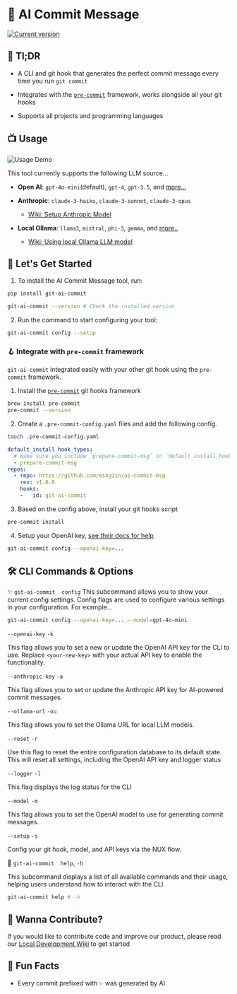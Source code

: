 # 🤖 AI Commit Message

<a href="https://pypi.org/project/git-ai-commit"><img src="https://img.shields.io/pypi/v/git-ai-commit" alt="Current version"></a>

## 🚀 Tl;DR

- A CLI and git hook that generates the perfect commit message every time you run `git commit`

- Integrates with the [`pre-commit`](https://pre-commit.com/) framework, works alongside all your git hooks

- Supports all projects and programming languages

## 📺 Usage

![Usage Demo](assets/videos/ai-commit-msg.gif)

This tool currently supports the following LLM source...

- **Open AI**: `gpt-4o-mini`(default), `gpt-4`, `gpt-3.5`, and [more...](https://github.com/ming1in/ai-commit-msg/blob/a1e62be64c1f877bfa26c45d2d61508f94504ec0/ai_commit_msg/utils/models.py#L1)

- **Anthropic**: `claude-3-haiku`, `claude-3-sonnet`, `claude-3-opus`
  - [Wiki: Setup Anthropic Model](./wiki/anthropic.md)

- **Local Ollama**: `llama3`, `mistral`, `phi-3`, `gemma`, and [more..](https://github.com/ming1in/ai-commit-msg/blob/a1e62be64c1f877bfa26c45d2d61508f94504ec0/ai_commit_msg/utils/models.py#L1)
  - [Wiki: Using local Ollama LLM model](./wiki/ollama.md)

## 🚀 Let's Get Started

1. To install the AI Commit Message tool, run:

```bash
pip install git-ai-commit

git-ai-commit --version # Check the installed version 
```

2. Run the command to start configuring your tool:

```bash
git-ai-commit config --setup
```

### 🪝 Integrate with `pre-commit` framework

`git-ai-commit` integrated easily with your other git hook using the `pre-commit` framework.

1. Install the [`pre-commit`](https://pre-commit.com/) git hooks framework

```bash
brew install pre-commit
pre-commit --version 
```

2. Create a `.pre-commit-config.yaml` files and add the following config.

```bash
touch .pre-commit-config.yaml 
```

```yaml
default_install_hook_types: 
  # make sure you include `prepare-commit-msg` in `default_install_hook_types`
  - prepare-commit-msg
repos:
  - repo: https://github.com/ming1in/ai-commit-msg
    rev: v1.0.0
    hooks:
    -   id: git-ai-commit
```

3. Based on the config above, install your git hooks script

```bash
pre-commit install 
```

4. Setup your OpenAI key, [see their docs for help](https://platform.openai.com/docs/quickstart)

```bash
git-ai-commit config --openai-key=...
```

## 🛠️ CLI Commands & Options

✨ `git-ai-commit  config`
This subcommand allows you to show your current config settings. Config flags are used to configure various settings in your configuration. For example...

```bash
git-ai-commit config --openai-key=... --model=gpt-4o-mini
```
  
`--openai-key`
`-k`

This flag allows you to set a new or update the OpenAI API key for the CLI to use. Replace `<your-new-key>` with your actual API key to enable the functionality.

`--anthropic-key`
`-a`

This flag allows you to set or update the Anthropic API key for AI-powered commit messages.
  
`--ollama-url`
`-ou`

This flag allows you to set the Ollama URL for local LLM models.

`--reset`
`-r`

Use this flag to reset the entire configuration database to its default state. This will reset all settings, including the OpenAI API key and logger status

`--logger`
`-l`

This flag displays the log status for the CLI

`--model`
`-m`

This flag allows you to set the OpenAI model to use for generating commit messages.

`--setup`
`-s`

Config your git hook, model, and API keys via the NUX flow.

📌 `git-ai-commit  help`, `-h`

This subcommand displays a list of all available commands and their usage, helping users understand how to interact with the CLI.

  ```bash
  git-ai-commit help # -h
  ```

## 🤝 Wanna Contribute?

If you would like to contribute code and improve our product, please read our
[Local Development Wiki](./wiki/local_development.md) to get started

## 🎉 Fun Facts

- Every commit prefixed with `✨` was generated by AI
